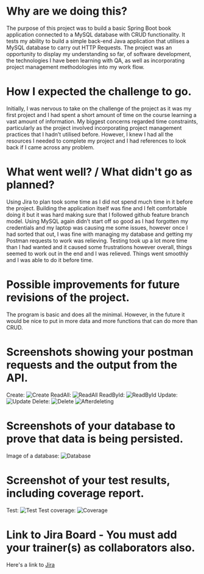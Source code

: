 # Why are we doing this?
The purpose of this project was to build a basic Spring Boot book application connected to a MySQL database with CRUD functionality. 
It tests my ability to build a simple back-end Java application that utilises a MySQL database to carry out HTTP Requests. 
The project was an opportunity to display my understanding so far, of software development,
the technologies I have been learning with QA, as well as incorporating project management methodologies into my work flow.
# How I expected the challenge to go.
Initially, I was nervous to take on the challenge of the project as it was my first project and 
I had spent a short amount of time on the course learning a vast amount of information. 
My biggest concerns regarded time constraints, particularly as the project involved incorporating project
management practices that I hadn’t utilised before. However, I knew I had all the resources I needed to 
complete my project and I had references to look back if I came across any problem.
# What went well? / What didn't go as planned?
Using Jira to plan took some time as I did not spend much time in it before the project. 
Building the application itself was fine and I felt comfortable doing it but it was hard 
making sure that I followed github feature branch model.
Using MySQL again didn’t start off so good as I had forgotten my credentials and my laptop was causing me some 
issues, however once I had sorted that out, I was fine with managing my database and getting my Postman requests 
to work was relieving. Testing took up a lot more time than I had wanted and it caused some frustrations however overall, 
things seemed to work out in the end and I was relieved. Things went smoothly and I was able to do it before time.
# Possible improvements for future revisions of the project.
The program is basic and does all the minimal. 
However, in the future it would be nice to put in more data and more functions that can do more than CRUD.

# Screenshots showing your postman requests and the output from the API.
Create:
![Create](https://github.com/Sulav6094/Javaproject/blob/dev/documentation/create.jpg)
ReadAll:
![ReadAll](https://github.com/Sulav6094/Javaproject/blob/dev/documentation/readAll.jpg)
ReadById:
![ReadById](https://github.com/Sulav6094/Javaproject/blob/dev/documentation/readById.jpg)
Update:
![Update](https://github.com/Sulav6094/Javaproject/blob/dev/documentation/update.jpg)
Delete:
![Delete](https://github.com/Sulav6094/Javaproject/blob/dev/documentation/delete1.jpg)
![Afterdeleting](https://github.com/Sulav6094/Javaproject/blob/dev/documentation/readallAfterDelete.jpg)
# Screenshots of your database to prove that data is being persisted.
Image of a database:
![Database](https://github.com/Sulav6094/Javaproject/blob/dev/documentation/database.jpg)
# Screenshot of your test results, including coverage report.
Test:
![Test](https://github.com/Sulav6094/Javaproject/blob/dev/documentation/test1.jpg)
Test coverage:
![Coverage](https://github.com/Sulav6094/Javaproject/blob/dev/documentation/testcoverage.jpg)

# Link to Jira Board - You must add your trainer(s) as collaborators also.
Here's a link to [Jira](https://sulav6094.atlassian.net/jira/software/projects/JAV/boards/4)